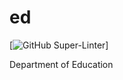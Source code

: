 # ed

[![GitHub Super-Linter](https://github.com/twfed/ed/workflows/Lint%20Code%20Base/badge.svg)]

Department of Education
